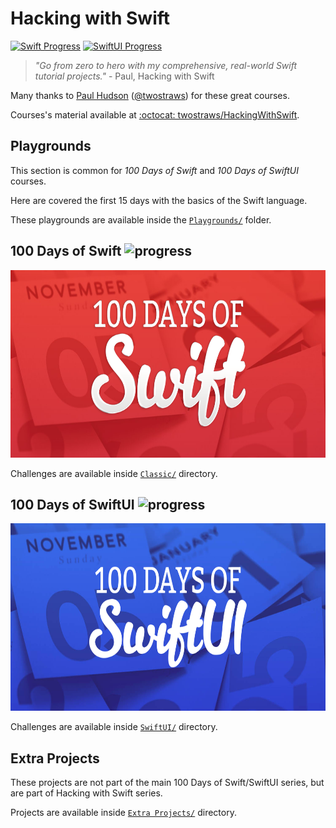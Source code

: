 # Hacking with Swift

[![Swift Progress][swift_progress]][swift_current_day]
[![SwiftUI Progress][swiftui_progress]][swiftui_current_day]

> _"Go from zero to hero with my comprehensive, real-world Swift tutorial projects."_ - Paul, Hacking with Swift

Many thanks to [Paul Hudson](https://twitter.com/twostraws) ([@twostraws](https://github.com/twostraws)) for these great courses.

Courses's material available at [:octocat: twostraws/HackingWithSwift](https://github.com/twostraws/HackingWithSwift).

## Playgrounds

This section is common for _100 Days of Swift_ and _100 Days of SwiftUI_ courses.

Here are covered the first 15 days with the basics of the Swift language.

These playgrounds are available inside the [`Playgrounds/`](Playgrounds) folder.

## 100 Days of Swift <picture><img alt="progress" src="https://progress-bar.xyz/68"></picture>

<p align="center">
 <a href="https://www.hackingwithswift.com/100"><img alt="100 Days of Swift" src="Assets/SwiftBanner@2x.png" height="300"></a>
</p>

Challenges are available inside [`Classic/`](Classic) directory.

## 100 Days of SwiftUI <picture><img alt="progress" src="https://progress-bar.xyz/88"></picture>

<p align="center">
 <a href="https://www.hackingwithswift.com/100/swiftui"><img alt="100 Days of SwiftUI" src="Assets/SwiftUIBanner@2x.png" height="300"></a>
</p>

Challenges are available inside [`SwiftUI/`](SwiftUI) directory.

## Extra Projects

These projects are not part of the main 100 Days of Swift/SwiftUI series, but are part of Hacking with Swift series.

Projects are available inside [`Extra Projects/`](Extra%20Projects) directory.

[swift_current_day]: https://www.hackingwithswift.com/100/68
[swift_progress]: https://img.shields.io/badge/100%20Days%20of%20Swift-68-D64D42
[swiftui_current_day]: https://www.hackingwithswift.com/100/swiftui/88
[swiftui_progress]: https://img.shields.io/badge/100%20Days%20of%20SwiftUI-88-3463DA
